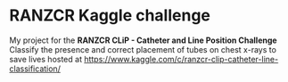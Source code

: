 <h1>RANZCR Kaggle challenge</h1>

My project for the <b>RANZCR CLiP - Catheter and Line Position Challenge</b>
Classify the presence and correct placement of tubes on chest x-rays to save lives
hosted at <a href='https://www.kaggle.com/c/ranzcr-clip-catheter-line-classification/'>https://www.kaggle.com/c/ranzcr-clip-catheter-line-classification/</a>


